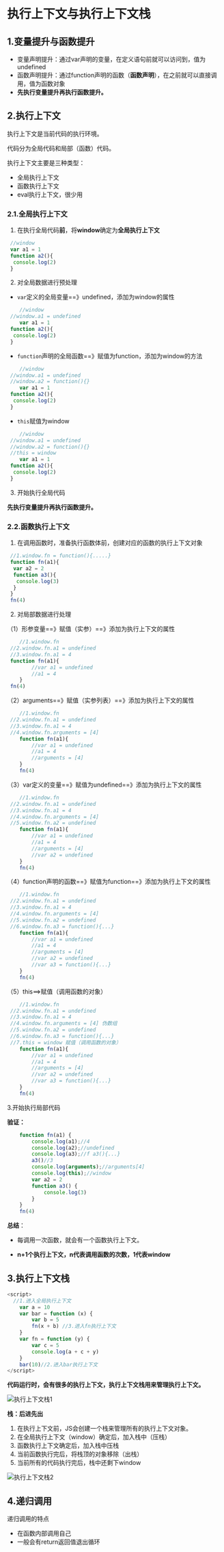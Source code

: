 # 执行上下文与执行上下文栈

## 1.变量提升与函数提升

- 变量声明提升：通过var声明的变量，在定义语句前就可以访问到，值为undefined
- 函数声明提升：通过function声明的函数（**函数声明**），在之前就可以直接调用，值为函数对象
- **先执行变量提升再执行函数提升。**

## 2.执行上下文

执行上下文是当前代码的执行环境。

代码分为全局代码和局部（函数）代码。

执行上下文主要是三种类型：

- 全局执行上下文
- 函数执行上下文
- eval执行上下文，很少用

### 2.1.全局执行上下文

1. 在执行全局代码**前**，将**window**确定为**全局执行上下文**

```js
 //window
 var a1 = 1
 function a2(){
  console.log(2)
 }
```

2. 对全局数据进行预处理

- `var`定义的全局变量==》undefined，添加为window的属性

```js
    //window
 //window.a1 = undefined
    var a1 = 1
 function a2(){
  console.log(2)
 }
```

- `function`声明的全局函数==》赋值为function，添加为window的方法

```js
    //window
 //window.a1 = undefined
 //window.a2 = function(){}
    var a1 = 1
 function a2(){
  console.log(2)
 }
```

- `this`赋值为window

```js
    //window
 //window.a1 = undefined
 //window.a2 = function(){}
 //this = window
    var a1 = 1
 function a2(){
  console.log(2)
 }
```

3. 开始执行全局代码

**先执行变量提升再执行函数提升。**

### 2.2.函数执行上下文

1. 在调用函数时，准备执行函数体前，创建对应的函数的执行上下文对象

```js
 //1.window.fn = function(){.....}
 function fn(a1){
  var a2 = 2
  function a3(){
   console.log(3)
  }
 }
 fn(4)
```

2. 对局部数据进行处理

（1）形参变量==》赋值（实参）==》添加为执行上下文的属性

```js
    //1.window.fn
 //2.window.fn.a1 = undefined
 //3.window.fn.a1 = 4
 function fn(a1){
        //var a1 = undefined
        //a1 = 4
    }
 fn(4)
```

（2）arguments==》赋值（实参列表）==》添加为执行上下文的属性

```js
    //1.window.fn
 //2.window.fn.a1 = undefined
 //3.window.fn.a1 = 4
 //4.window.fn.arguments = [4]
    function fn(a1){
        //var a1 = undefined
        //a1 = 4
        //arguments = [4]
    }
    fn(4)
```

 （3）var定义的变量==》赋值为undefined==》添加为执行上下文的属性

```js
    //1.window.fn
 //2.window.fn.a1 = undefined
 //3.window.fn.a1 = 4
 //4.window.fn.arguments = [4]
 //5.window.fn.a2 = undefined
    function fn(a1){
        //var a1 = undefined
        //a1 = 4
        //arguments = [4]
        //var a2 = undefined
    }
    fn(4)
```

（4）function声明的函数==》赋值为function==》添加为执行上下文的属性

```js
    //1.window.fn
 //2.window.fn.a1 = undefined
 //3.window.fn.a1 = 4
 //4.window.fn.arguments = [4]
 //5.window.fn.a2 = undefined
 //6.window.fn.a3 = function(){...}
    function fn(a1){
        //var a1 = undefined
        //a1 = 4
        //arguments = [4]
        //var a2 = undefined
        //var a3 = function(){...}
    }
    fn(4)
```

（5）this==>赋值（调用函数的对象）

```js
    //1.window.fn
 //2.window.fn.a1 = undefined
 //3.window.fn.a1 = 4
 //4.window.fn.arguments = [4] 伪数组
 //5.window.fn.a2 = undefined
 //6.window.fn.a3 = function(){...}
 //7.this = window 赋值（调用函数的对象）
    function fn(a1){
        //var a1 = undefined
        //a1 = 4
        //arguments = [4]
        //var a2 = undefined
        //var a3 = function(){...}
    }
    fn(4)
```

3.开始执行局部代码

**验证：**

```js
    function fn(a1) {
        console.log(a1);//4
        console.log(a2);//undefined
        console.log(a3);//f a3(){...}
        a3()//3
        console.log(arguments);//arguments[4]
        console.log(this);//window
        var a2 = 2
        function a3() {
            console.log(3)
        }
    }
    fn(4)
```

**总结**：

- 每调用一次函数，就会有一个函数执行上下文。

- **n+1个执行上下文，n代表调用函数的次数，1代表window**

## 3.执行上下文栈

```js
<script>    
  //1.进入全局执行上下文
    var a = 10
    var bar = function (x) {
        var b = 5
        fn(x + b) //3.进入fn执行上下文
    }
    var fn = function (y) {
        var c = 5
        console.log(a + c + y)
    }
    bar(10)//2.进入bar执行上下文
</script>
```

**代码运行时，会有很多的执行上下文，执行上下文栈用来管理执行上下文。**

![执行上下文栈1](../images/context1.png)

**栈：后进先出**

1. 在执行上下文前，JS会创建一个栈来管理所有的执行上下文对象。
2. 在全局执行上下文（window）确定后，加入栈中（压栈）
3. 函数执行上下文确定后，加入栈中压栈
4. 当前函数执行完后，将栈顶的对象移除（出栈）
5. 当前所有的代码执行完后，栈中还剩下window

![执行上下文栈2](../images/context2.png)

## 4.递归调用

递归调用的特点

- 在函数内部调用自己
- 一般会有return返回值退出循环
